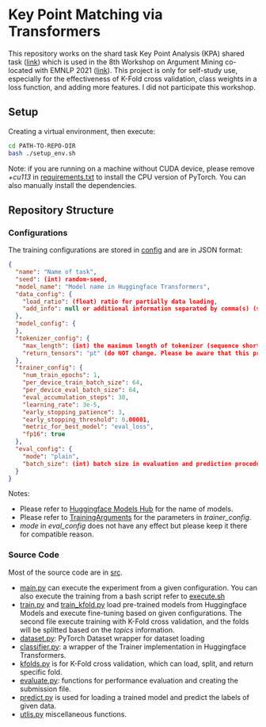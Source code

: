 # Key Point Matching via Transformers

This repository works on the shard task Key Point Analysis (KPA) shared task ([link](https://github.com/IBM/KPA_2021_shared_task)) which is used in the 8th Workshop on Argument Mining co-located with EMNLP 2021 ([link](https://2021.argmining.org/)). This project is only for self-study use, especially for the effectiveness of K-Fold cross validation, class weights in a loss function, and adding more features. I did not participate this workshop.

## Setup
Creating a virtual environment, then execute:
```bash
cd PATH-TO-REPO-DIR
bash ./setup_env.sh
```
Note: if you are running on a machine without CUDA device, please remove *+cu113* in [requirements.txt](./requirements.txt) to install the CPU version of PyTorch. You can also manually install the dependencies.

## Repository Structure
### Configurations
The training configurations are stored in [config](./config/) and are in JSON format:
```JSON
{
  "name": "Name of task",
  "seed": (int) random-seed,
  "model_name": "Model name in Huggingface Transformers",
  "data_config": {
    "load_ratio": (float) ratio for partially data loading,
    "add_info": null or additional information separated by comma(s) (supported information: topic,stance)
  },
  "model_config": {
  },
  "tokenizer_config": {
    "max_length": (int) the maximum length of tokenizer (sequence shorter than this value will be padded and longer than this value will be truncated), 
    "return_tensors": "pt" (do NOT change. Please be aware that this project doesn't support TensorFlow at least now)
  },
  "trainer_config": {
    "num_train_epochs": 1,
    "per_device_train_batch_size": 64,
    "per_device_eval_batch_size": 64,
    "eval_accumulation_steps": 30,
    "learning_rate": 3e-5,
    "early_stopping_patience": 3,
    "early_stopping_threshold": 0.00001,
    "metric_for_best_model": "eval_loss",
    "fp16": true
  },
  "eval_config": {
    "mode": "plain",
    "batch_size": (int) batch size in evaluation and prediction procedure
  }
}
```
Notes:
- Please refer to [Huggingface Models Hub](https://huggingface.co/models?language=en&library=pytorch&sort=downloads) for the name of models.
- Please refer to [TrainingArguments](https://huggingface.co/docs/transformers/main_classes/trainer#transformers.TrainingArguments) for the parameters in *trainer_config*.
- *mode* in *eval_config* does not have any effect but please keep it there for compatible reason.

### Source Code
Most of the source code are in [src](./src/). 
- [main.py](./src/main.py) can execute the experiment from a given configuration. You can also execute the training from a bash script refer to [execute.sh](./execute.sh)
- [train.py](./src/train.py) and [train_kfold.py](./src/train_kfold.py) load pre-trained models from Huggingface Models and execute fine-tuning based on given configurations. The second file execute training with K-Fold cross validation, and the folds will be splitted based on the *topics* information. 
- [dataset.py](./src/dataset.py): PyTorch Dataset wrapper for dataset loading
- [classifier.py](./src/classifier.py): a wrapper of the Trainer implementation in Huggingface Transformers.
- [kfolds.py](./src/kfolds.py) is for K-Fold cross validation, which can load, split, and return specific fold.
- [evaluate.py](./src/classifier.py): functions for performance evaluation and creating the submission file.
- [predict.py](./src/predict.py) is used for loading a trained model and predict the labels of given data.
- [utlis.py](./src/utils.py) miscellaneous functions.



